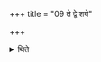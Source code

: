 +++
title = "09 ते द्वे शये"

+++

<details><summary>थिते</summary>

9. Both these days remain reserved (at the time of calculation).  
</details>
